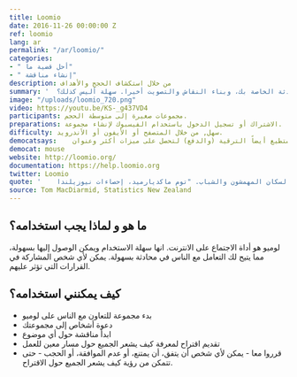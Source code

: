 ```yaml
---
title: Loomio
date: 2016-11-26 00:00:00 Z
ref: loomio
lang: ar
permalink: "/ar/loomio/"
categories:
- "	أحل قضية ما"
- "	إنشاء مناقشة"
description: من خلال استكشاف الحجج والأهداف
summary: '	لوميو : استخدام لوميو لاتخاذ القرارات دون فوضى من رسائل البريد الإلكتروني أو الاجتماعات. دعوة أي شخص إلى المحادثة الخاصة بك، وبناء النقاش والتصويت أخيرا. سهلة أليس كذلك؟'
image: "/uploads/loomio_720.png"
video: https://youtu.be/KS-_g437VD4
participants: مجموعات صغيرة إلى متوسطة الحجم.
preparations: الاشتراك أو تسجيل الدخول باستخدام الفيسبوك لإنشاء مجموعة.
difficulty: سهل, من خلال المتصفح أو الأيفون أو الأندرويد.
democatsays:	النسخة المجانية رائعة! , وتستطيع أيضاً الترقية (والدفع) لتحصل على ميزات أكثر وعنوان (URL) الخاص بك.
democat: mouse
website: http://loomio.org/
documentation: https://help.loomio.org
twitter: Loomio
quote: '	سمح لنا لوميو بالتوسع في ما سيكون في العادة اجتماع قاعة البلدية المحلية، والوصول إلى عدد أكبر من الناس. لقد توصلنا إلى أشخاص لم يكونوا ساهموا في الحوار، بما في ذلك السكان المهمشون والشباب. "توم ماكديارميد، إحصاءات نيوزيلندا"'
source: Tom MacDiarmid, Statistics New Zealand
---
```


##	ما هو و لماذا يجب استخدامه؟
لوميو هو أداة الاجتماع على الانترنت. انها سهلة الاستخدام ويمكن الوصول إليها بسهولة، مما يتيح لك التعامل مع الناس في محادثة بسهولة. يمكن لأي شخص المشاركة في القرارات التي تؤثر عليهم.

##	كيف يمكنني استخدامه؟
*	بدء مجموعة للتعاون مع الناس على لوميو
*	دعوة أشخاص إلى مجموعتك
*	ابدأ مناقشة حول أي موضوع
*	تقديم اقتراح لمعرفة كيف يشعر الجميع حول مسار معين للعمل
*	قرروا معا - يمكن لأي شخص أن يتفق، أن يمتنع، أو عدم الموافقة، أو الحجب - حتى تتمكن من رؤية كيف يشعر الجميع حول الاقتراح.

